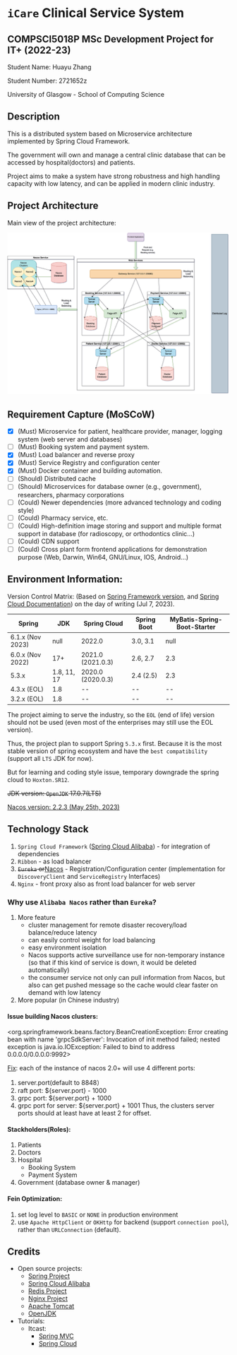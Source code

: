 # `iCare` Clinical Service System

## COMPSCI5018P MSc Development Project for IT+ (2022-23)

Student Name: Huayu Zhang

Student Number: 2721652z

University of Glasgow - School of Computing Science

## Description
This is a distributed system based on Microservice architecture implemented by Spring Cloud Framework.

The government will own and manage a central clinic database that can be accessed by hospital(doctors) and patients.

Project aims to make a system have strong robustness and high handling capacity with low latency, and can be applied in modern clinic industry.

## Project Architecture
Main view of the project architecture:

![Project architecture main view](./examples/drawio/diagrams/iCare-main.drawio.png)

## Requirement Capture (MoSCoW)
- [x] (Must) Microservice for patient, healthcare provider, manager, logging system (web server and databases)
- [ ] (Must) Booking system and payment system.
- [x] (Must) Load balancer and reverse proxy
- [x] (Must) Service Registry and configuration center
- [x] (Must) Docker container and building automation.
- [ ] (Should) Distributed cache
- [ ] (Should) Microservices for database owner (e.g., government), researchers, pharmacy corporations
- [ ] (Could) Newer dependencies (more advanced technology and coding style)
- [ ] (Could) Pharmacy service, etc.
- [ ] (Could) High-definition image storing and support and multiple format support in database (for radioscopy, or orthodontics clinic…)
- [ ] (Could) CDN support
- [ ] (Could) Cross plant form frontend applications for demonstration purpose (Web, Darwin, Win64, GNU/Linux, IOS, Android…)

## Environment Information:

Version Control Matrix:
(Based on [Spring Framework version](https://github.com/spring-projects/spring-framework/wiki/Spring-Framework-Versions), and [Spring Cloud Documentation](https://spring.io/projects/spring-cloud)) on the day of writing (Jul 7, 2023).

| Spring           | JDK         | Spring Cloud      | Spring Boot | MyBatis-Spring-Boot-Starter |
|------------------|-------------|-------------------|-------------|-----------------------------|
| 6.1.x (Nov 2023) | null        | 2022.0            | 3.0, 3.1    | null                        |
| 6.0.x (Nov 2022) | 17+         | 2021.0 (2021.0.3) | 2.6, 2.7    | 2.3                         |
| 5.3.x            | 1.8, 11, 17 | 2020.0 (2020.0.3) | 2.4 (2.5)   | 2.3                         |
| 4.3.x    (EOL)   | 1.8         | --                | --          | --                          |
| 3.2.x    (EOL)   | 1.8         | --                | --          | --                          |

The project aiming to serve the industry, so the `EOL` (end of life) version should not be used (even most of the enterprises may still use the EOL version).

Thus, the project plan to support Spring `5.3.x` first. Because it is the most stable version of spring ecosystem and have the `best compatibility` (support all `LTS` JDK for now).

But for learning and coding style issue, temporary downgrade the spring cloud to `Hoxton.SR12`.

~~JDK version: `OpenJDK` 17.0.7(LTS)~~

[Nacos version: 2.2.3 (May 25th, 2023)](https://github.com/alibaba/nacos/releases/tag/2.2.3)


## Technology Stack
1. `Spring Cloud Framework` ([Spring Cloud Alibaba](https://spring.io/projects/spring-cloud-alibaba)) - for integration of dependencies
2. `Ribbon` - as load balancer
3. ~~`Eureka` or~~[Nacos](https://github.com/alibaba/nacos/) - Registration/Configuration center (implementation for `DiscoveryClient` and `ServiceRegistry` Interfaces)
4. `Nginx` - front proxy also as front load balancer for web server

### Why use `Alibaba Nacos` rather than `Eureka`?
1. More feature 
   - cluster management for remote disaster recovery/load balance/reduce latency
   - can easily control weight for load balancing
   - easy environment isolation
   - Nacos supports active surveillance use for non-temporary instance (so that if this kind of service is down, it would be deleted automatically)
   - the consumer service not only can pull information from Nacos, but also can get pushed message so the cache would clear faster on demand with low latency
2. More popular (in Chinese industry)

#### Issue building Nacos clusters:
<org.springframework.beans.factory.BeanCreationException: Error creating bean with name 'grpcSdkServer': Invocation of init method failed; nested exception is java.io.IOException: Failed to bind to address 0.0.0.0/0.0.0.0:9992>

[Fix](https://github.com/alibaba/nacos/issues/4873): each of the instance of nacos 2.0+ will use 4 different ports:
1. server.port(default to 8848）
2. raft port: ${server.port} - 1000
3. grpc port: ${server.port} + 1000
4. grpc port for server: ${server.port} + 1001
Thus, the clusters server ports should at least have at least 2 for offset.

#### Stackholders(Roles):
1. Patients
2. Doctors
3. Hospital
   - Booking System
   - Payment System
4. Government (database owner & manager)

#### Fein Optimization:
1. set log level to `BASIC` or `NONE` in production environment
2. use `Apache HttpClient` or `OKHttp` for backend (support `connection pool`), rather than `URLConnection` (default).

## Credits
- Open source projects:
  - [Spring Project](https://github.com/spring-projects/spring-framework)
  - [Spring Cloud Alibaba](https://github.com/alibaba/spring-cloud-alibaba)
  - [Redis Project](https://redis.io/)
  - [Nginx Project](https://www.nginx.com/)
  - [Apache Tomcat](https://tomcat.apache.org/)
  - [OpenJDK](https://openjdk.org/)
- Tutorials:
  - Itcast:
    - [Spring MVC](https://www.bilibili.com/video/BV1Bo4y117zV/?spm_id_from=333.999.0.0)
    - [Spring Cloud](https://www.bilibili.com/video/BV1LQ4y127n4/?spm_id_from=333.999.0.0)
